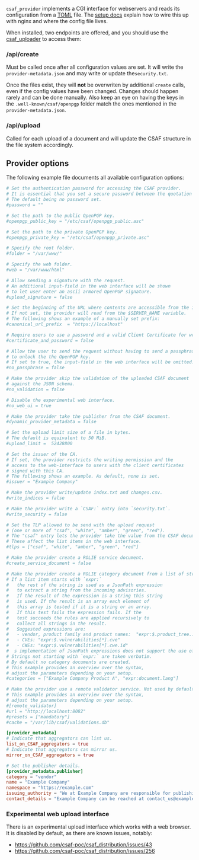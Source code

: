 `csaf_provider` implements a CGI interface for webservers
and reads its configuration from a [TOML](https://toml.io/en/) file.
The [setup docs](../README.md#setup-trusted-provider)
explain how to wire this up with nginx and where the config file lives.

When installed, two endpoints are offered,
and you should use the [csaf_uploader](../docs/csaf_uploader)
to access them:

### /api/create

Must be called once after all configuration values are set.
It will write the `provider-metadata.json` and may write
or update the`security.txt`.

Once the files exist, they will **not** be overwriten
by additional `create` calls, even if the config values have been changed.
Changes should happen rarely and can be done manually.
Also keep an eye on having the keys in the `.well-known/csaf/openpgp`
folder match the ones mentioned in the `provider-metadata.json`.

### /api/upload
Called for each upload of a document and will update
the CSAF structure in the file system accordingly.


## Provider options

The following example file documents all available configuration options:

<!-- MARKDOWN-AUTO-DOCS:START (CODE:src=../docs/examples/provider_config.toml) -->
<!-- The below code snippet is automatically added from ../docs/examples/provider_config.toml -->
```toml
# Set the authentication password for accessing the CSAF provider.
# It is essential that you set a secure password between the quotation marks.
# The default being no password set.
#password = ""

# Set the path to the public OpenPGP key.
#openpgp_public_key = "/etc/csaf/openpgp_public.asc"

# Set the path to the private OpenPGP key.
#openpgp_private_key = "/etc/csaf/openpgp_private.asc"

# Specify the root folder.
#folder = "/var/www/"

# Specify the web folder.
#web = "/var/www/html"

# Allow sending a signature with the request.
# An additional input-field in the web interface will be shown
# to let user enter an ascii armored OpenPGP signature.
#upload_signature = false

# Set the beginning of the URL where contents are accessible from the internet.
# If not set, the provider will read from the $SERVER_NAME variable.
# The following shows an example of a manually set prefix:
#canonical_url_prefix  = "https://localhost"

# Require users to use a password and a valid Client Certificate for write access.
#certificate_and_password = false

# Allow the user to send the request without having to send a passphrase
# to unlock the the OpenPGP key.
# If set to true, the input-field in the web interface will be omitted.
#no_passphrase = false

# Make the provider skip the validation of the uploaded CSAF document
# against the JSON schema.
#no_validation = false

# Disable the experimental web interface.
#no_web_ui = true

# Make the provider take the publisher from the CSAF document.
#dynamic_provider_metadata = false

# Set the upload limit size of a file in bytes.
# The default is equivalent to 50 MiB.
#upload_limit =  52428800

# Set the issuer of the CA.
# If set, the provider restricts the writing permission and the
# access to the web-interface to users with the client certificates
# signed with this CA.
# The following shows an example. As default, none is set.
#issuer = "Example Company"

# Make the provider write/update index.txt and changes.csv.
#write_indices = false

# Make the provider write a `CSAF:` entry into `security.txt`.
#write_security = false

# Set the TLP allowed to be send with the upload request
# (one or more of "csaf", "white", "amber", "green", "red").
# The "csaf" entry lets the provider take the value from the CSAF document.
# These affect the list items in the web interface.
#tlps = ["csaf", "white", "amber", "green", "red"]

# Make the provider create a ROLIE service document.
#create_service_document = false

# Make the provider create a ROLIE category document from a list of strings.
# If a list item starts with `expr:`
#   the rest of the string is used as a JsonPath expression
#   to extract a string from the incoming advisories.
#   If the result of the expression is a string this string
#   is used. If the result is an array each element of
#   this array is tested if it is a string or an array.
#   If this test fails the expression fails. If the
#   test succeeds the rules are applied recursively to
#   collect all strings in the result.
#   Suggested expressions are:
#   - vendor, product family and product names:  "expr:$.product_tree..branches[?(@.category==\"vendor\" || @.category==\"product_family\" || @.category==\"product_name\")].name"
#   - CVEs: "expr:$.vulnerabilities[*].cve"
#   - CWEs: "expr:$.vulnerabilities[*].cwe.id"
#  s implementation of JsonPath expressions does not support the use of single-quotes. Double quotes have to be quoted. 
# Strings not starting with `expr:` are taken verbatim.
# By default no category documents are created.
# This example provides an overview over the syntax,
# adjust the parameters depending on your setup.
#categories = ["Example Company Product A", "expr:document.lang"]

# Make the provider use a remote validator service. Not used by default.
# This example provides an overview over the syntax,
# adjust the parameters depending on your setup.
#[remote_validator]
#url = "http://localhost:8082"
#presets = ["mandatory"]
#cache = "/var/lib/csaf/validations.db"

[provider_metadata]
# Indicate that aggregators can list us.
list_on_CSAF_aggregators = true
# Indicate that aggregators can mirror us.
mirror_on_CSAF_aggregators = true

# Set the publisher details.
[provider_metadata.publisher]
category = "vendor"
name = "Example Company"
namespace = "https://example.com"
issuing_authority = "We at Example Company are responsible for publishing and maintaining Product Y."
contact_details = "Example Company can be reached at contact_us@example.com, or via our website at https://www.example.com/contact."
```
<!-- MARKDOWN-AUTO-DOCS:END -->


### Experimental web upload interface

There is an experimental upload interface which works with a web browser.
It is disabled by default, as there are known issues, notably:
 * https://github.com/csaf-poc/csaf_distribution/issues/43
 * https://github.com/csaf-poc/csaf_distribution/issues/256
